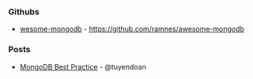 ### Githubs
- [wesome-mongodb](https://github.com/ramnes/awesome-mongodb) - https://github.com/ramnes/awesome-mongodb

### Posts
- [MongoDB Best Practice](https://medium.com/@tuyendoan/mongodb-best-practice-10c35ce71210) - @tuyendoan